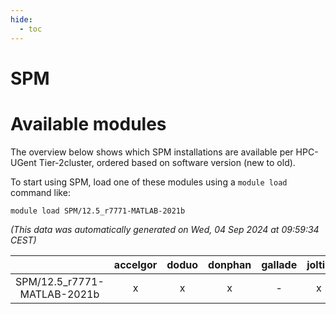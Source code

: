 ```yaml
---
hide:
  - toc
---
```


SPM
===

# Available modules


The overview below shows which SPM installations are available per HPC-UGent Tier-2cluster, ordered based on software version (new to old).

To start using SPM, load one of these modules using a `module load` command like:

```shell
module load SPM/12.5_r7771-MATLAB-2021b
```

*(This data was automatically generated on Wed, 04 Sep 2024 at 09:59:34 CEST)*  

| |accelgor|doduo|donphan|gallade|joltik|shinx|skitty|
| :---: | :---: | :---: | :---: | :---: | :---: | :---: | :---: |
|SPM/12.5_r7771-MATLAB-2021b|x|x|x|-|x|-|x|
